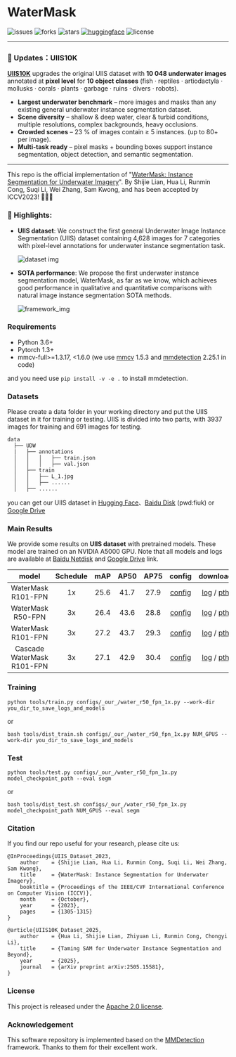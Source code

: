 # WaterMask
![issues](https://img.shields.io/github/issues/LiamLian0727/WaterMask)
![forks](https://img.shields.io/github/forks/LiamLian0727/WaterMask?style=flat)
![stars](https://img.shields.io/github/stars/LiamLian0727/WaterMask?style=flat)
[![huggingface](https://img.shields.io/badge/%F0%9F%A4%97%20Hugging%20Face-Dataset-FFD21E)](https://huggingface.co/datasets/LiamLian0727/UIIS)
![license](https://img.shields.io/github/license/LiamLian0727/WaterMask)

---

### :speech_balloon: Updates：UIIS10K

[**UIIS10K**](https://github.com/LiamLian0727/UIIS10K/blob/main/README.md) upgrades the original UIIS dataset with **10 048 underwater images** annotated at **pixel level** for **10 object classes** (fish · reptiles · artiodactyla · mollusks · corals · plants · garbage · ruins · divers · robots).

- **Largest underwater benchmark** – more images and masks than any existing general underwater instance segmentation dataset.  
- **Scene diversity** – shallow & deep water, clear & turbid conditions, multiple resolutions, complex backgrounds, heavy occlusions.  
- **Crowded scenes** – 23 % of images contain ≥ 5 instances.  (up to 80+ per image).  
- **Multi-task ready** – pixel masks + bounding boxes support instance segmentation, object detection, and semantic segmentation.

---

This repo is the official implementation of "[WaterMask: Instance Segmentation for Underwater Imagery](https://openaccess.thecvf.com/content/ICCV2023/html/Lian_WaterMask_Instance_Segmentation_for_Underwater_Imagery_ICCV_2023_paper.html)". By Shijie Lian, Hua Li, Runmin Cong, Suqi Li, Wei Zhang, Sam Kwong, and has been accepted by ICCV2023! 🎉🎉🎉

### :rocket: Highlights:
- **UIIS dataset**: We construct the first general Underwater Image Instance Segmentation (UIIS) dataset containing 4,628 images for 7 categories with pixel-level annotations for underwater instance segmentation task.
  
  ![dataset img](figs/uiis_dataset.png)
- **SOTA performance**: We propose the first underwater instance segmentation model, WaterMask, as far as we know, which achieves good performance in qualitative and quantitative comparisons with natural image instance segmentation SOTA methods.
  
  ![framework_img](figs/framework.png)

### Requirements
* Python 3.6+
* Pytorch 1.3+
* mmcv-full>=1.3.17, \<1.6.0 (we use [mmcv](https://github.com/open-mmlab/mmcv/tree/v1.5.3) 1.5.3 and [mmdetection](https://github.com/open-mmlab/mmdetection/tree/v2.25.1) 2.25.1 in code)

and you need use `pip install -v -e .` to install mmdetection.

### Datasets
Please create a data folder in your working directory and put the UIIS dataset in it for training or testing. UIIS is divided into two parts, with 3937 images for training and 691 images for testing.

    data
      ├── UDW
      |   ├── annotations
      │   │   │   ├── train.json
      │   │   │   ├── val.json
      │   ├── train
      │   │   ├── L_1.jpg
      │   │   ├── ......
      │   ├── ......

you can get our UIIS dataset in [Hugging Face](https://huggingface.co/datasets/LiamLian0727/UIIS)、[Baidu Disk](https://pan.baidu.com/s/1owt1KZTnxzpSBiXxULtvCg?pwd=fiuk) (pwd:fiuk) or [Google Drive](https://drive.google.com/file/d/1MwGvsr2kJgKBGbU3zoZlXiqSSiP1ysGR/view?usp=sharing)

### Main Results
 We provide some results on **UIIS dataset** with pretrained models. These model are trained on an NVIDIA A5000 GPU. Note that all models and logs are available at [Baidu Netdisk](https://pan.baidu.com/s/1ZRgpcnaflNOmU_Zgfhv1mA?pwd=vhow) and [Google Drive](https://drive.google.com/file/d/1SlgkcOzYjKku15ldezNRe4O4OsqdprIB/view?usp=drive_link) link.

| model    |Schedule    | mAP        | AP50      |AP75      |   config |   download |
|:--------:|:----------:|:----------:|:---------:|:--------:|:--------:|:-------------:|
| WaterMask R101-FPN| 1x     | 25.6   | 41.7 |27.9 | [config](configs/_our_/water_r101_fpn_1x.py)  |   [log](https://pan.baidu.com/s/18feemQZP5wQMrmzRUmFy0g?pwd=j9pv) / [pth](https://pan.baidu.com/s/1EXjZAHrLbB9-mwIA6MeIbA?pwd=f6vd)
| WaterMask R50-FPN | 3x     | 26.4   | 43.6 |28.8   | [config](configs/_our_/water_r50_fpn_ms3x.py)   |   [log](https://pan.baidu.com/s/16_CQjHjeoooQEYasGnadWA?pwd=m4p5) / [pth](https://pan.baidu.com/s/1sNndq8LU4OtQXjpHcGNepg?pwd=3alo)
| WaterMask R101-FPN | 3x     | 27.2   | 43.7 |29.3  | [config](configs/_our_/water_r101_fpn_ms3x.py)   |   [log](https://pan.baidu.com/s/1JHxr1ybDjZ_c-olH7ugCFA?pwd=dgtp) / [pth](https://pan.baidu.com/s/1ciVAmXnfSQCckUufUd_wVA?pwd=7fzb)
| Cascade WaterMask R101-FPN| 3x| 27.1 | 42.9 |30.4  | [config](https://pan.baidu.com/s/1UW50jPH9nSeLPV5MjiKwSw?pwd=ouho)|[log](https://pan.baidu.com/s/1J3KkYkTQT62BMdrdYkH7-g?pwd=havk) / [pth](https://pan.baidu.com/s/12AE3oo09pPpAiW2PiztVhg?pwd=8nm2)

### Training
```
python tools/train.py configs/_our_/water_r50_fpn_1x.py --work-dir you_dir_to_save_logs_and_models
```

or

```
bash tools/dist_train.sh configs/_our_/water_r50_fpn_1x.py NUM_GPUS --work-dir you_dir_to_save_logs_and_models
```

### Test
```
python tools/test.py configs/_our_/water_r50_fpn_1x.py model_checkpoint_path --eval segm
```

or

```
bash tools/dist_test.sh configs/_our_/water_r50_fpn_1x.py model_checkpoint_path NUM_GPUS --eval segm
```


### Citation
If you find our repo useful for your research, please cite us:
```
@InProceedings{UIIS_Dataset_2023,
    author    = {Shijie Lian, Hua Li, Runmin Cong, Suqi Li, Wei Zhang, Sam Kwong},
    title     = {WaterMask: Instance Segmentation for Underwater Imagery},
    booktitle = {Proceedings of the IEEE/CVF International Conference on Computer Vision (ICCV)},
    month     = {October},
    year      = {2023},
    pages     = {1305-1315}
}

@article{UIIS10K_Dataset_2025,
    author    = {Hua Li, Shijie Lian, Zhiyuan Li, Runmin Cong, Chongyi Li},
    title     = {Taming SAM for Underwater Instance Segmentation and Beyond},
    year      = {2025},
    journal   = {arXiv preprint arXiv:2505.15581},
}
```

### License
This project is released under the [Apache 2.0 license](LICENSE).

### Acknowledgement
This software repository is implemented based on the [MMDetection](https://github.com/open-mmlab/mmdetection/tree/v2.25.1) framework. Thanks to them for their excellent work.
